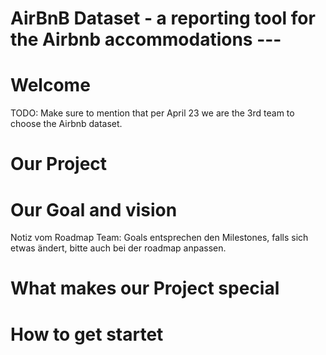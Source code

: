 # AirBnB Dataset - a reporting tool for the Airbnb accommodations ---
# Welcome
TODO: Make sure to mention that per April 23 we are the 3rd team to choose the Airbnb dataset.
# Our Project
# Our Goal and vision
Notiz vom Roadmap Team: Goals entsprechen den Milestones, falls sich etwas ändert, bitte auch bei der roadmap anpassen.
# What makes our Project special
# How to get startet




